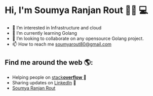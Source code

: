# Hi, I'm Soumya Ranjan Rout 👋🏾 💻
- 👀 I’m interested in Infrastructure and cloud
- 🌱 I’m currently learning Golang
- 💞️ I’m looking to collaborate on any opensource Golang project.
- 📫 How to reach me soumyarout80@gmail.com

## Find me around the web 🌎: 
- Helping people on <a href="https://stackoverflow.com/users/7897544/soumya"> stack**overflow** </a> 🏓
- Sharing updates on <a href="https://www.linkedin.com/in/soumya-rout/">LinkedIn</a> 💼
- <div class="badge-base LI-profile-badge" data-locale="en_US" data-size="medium" data-theme="light" data-type="VERTICAL" data-vanity="soumya-rout" data-version="v1"><a class="badge-base__link LI-simple-link" href="https://in.linkedin.com/in/soumya-rout?trk=profile-badge">Soumya Ranjan Rout</a></div>

<!---
soumyarout80/soumyarout80 is a ✨ special ✨ repository because its `README.md` (this file) appears on your GitHub profile.
You can click the Preview link to take a look at your changes.
--->
